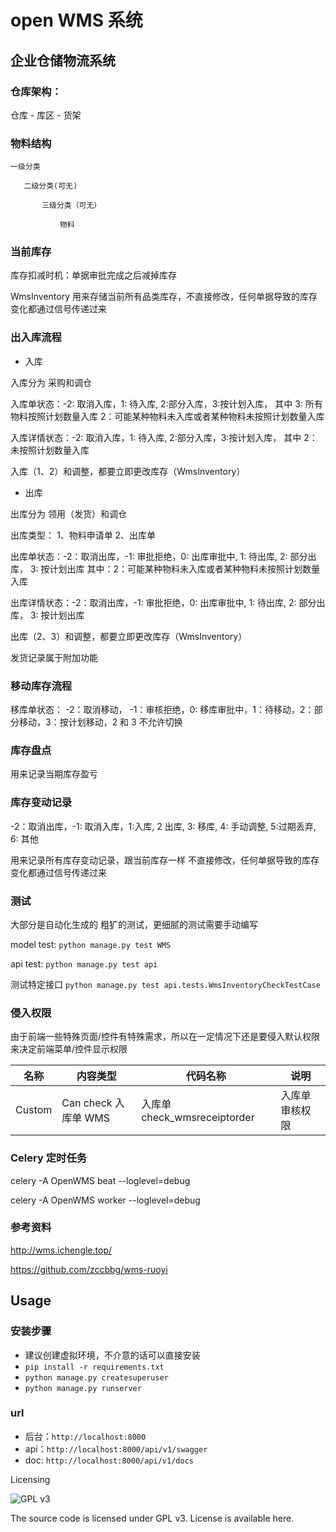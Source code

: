 # open WMS 系统

## 企业仓储物流系统

### 仓库架构：

仓库 - 库区 - 货架

### 物料结构

```
一级分类

   二级分类(可无)

       三级分类（可无）

           物料
```

### 当前库存

库存扣减时机：单据审批完成之后减掉库存

WmsInventory 用来存储当前所有品类库存，不直接修改，任何单据导致的库存变化都通过信号传递过来

### 出入库流程

* 入库

入库分为 采购和调仓

入库单状态：-2: 取消入库，1: 待入库, 2:部分入库，3:按计划入库， 其中 3: 所有物料按照计划数量入库 2：可能某种物料未入库或者某种物料未按照计划数量入库

入库详情状态：-2: 取消入库，1: 待入库, 2:部分入库，3:按计划入库， 其中 2：未按照计划数量入库

入库（1、2）和调整，都要立即更改库存（WmsInventory）

* 出库

出库分为 领用（发货）和调仓

出库类型： 1、物料申请单 2、出库单

出库单状态：-2：取消出库，-1: 审批拒绝，0: 出库审批中, 1: 待出库, 2: 部分出库， 3: 按计划出库 其中：2：可能某种物料未入库或者某种物料未按照计划数量入库

出库详情状态：-2：取消出库，-1: 审批拒绝，0: 出库审批中, 1: 待出库, 2: 部分出库， 3: 按计划出库

出库（2、3）和调整，都要立即更改库存（WmsInventory）

发货记录属于附加功能

### 移动库存流程

移库单状态： -2：取消移动， -1：审核拒绝，0: 移库审批中，1：待移动，2：部分移动，3：按计划移动，2 和 3 不允许切换

### 库存盘点

用来记录当期库存盈亏

### 库存变动记录

 -2：取消出库，-1: 取消入库，1:入库, 2 出库, 3: 移库, 4: 手动调整, 5:过期丢弃, 6: 其他

用来记录所有库存变动记录，跟当前库存一样 不直接修改，任何单据导致的库存变化都通过信号传递过来


### 测试

大部分是自动化生成的 粗犷的测试，更细腻的测试需要手动编写

model test: `python manage.py test WMS`

api test: `python manage.py test api`

测试特定接口 `python manage.py test api.tests.WmsInventoryCheckTestCase `

### 侵入权限

由于前端一些特殊页面/控件有特殊需求，所以在一定情况下还是要侵入默认权限来决定前端菜单/控件显示权限

| 名称    |  内容类型                    |  代码名称| 说明 |
| ------ | ------ | ------ | ------ |
| Custom | Can check 入库单	WMS          | 入库单	check_wmsreceiptorder| 入库单审核权限 |


### Celery 定时任务

celery -A OpenWMS beat --loglevel=debug

celery -A OpenWMS worker --loglevel=debug

### 参考资料

http://wms.ichengle.top/

https://github.com/zccbbg/wms-ruoyi


## Usage

### 安装步骤

* 建议创建虚拟环境，不介意的话可以直接安装
* `pip install -r requirements.txt`
* `python manage.py createsuperuser`
* `python manage.py runserver`

### url

* 后台：`http://localhost:8000`
* api：`http://localhost:8000/api/v1/swagger`
* doc: `http://localhost:8000/api/v1/docs`


Licensing

![GPL v3](https://www.gnu.org/graphics/gplv3-with-text-136x68.png)

The source code is licensed under GPL v3. License is available here.